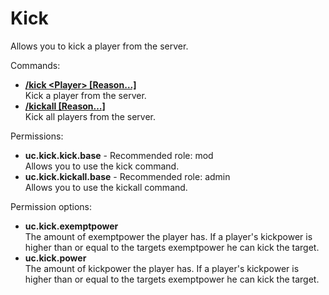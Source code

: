 Kick
====
Allows you to kick a player from the server.

Commands: <br>
* **[/kick \<Player\> \[Reason…\]](../commands/kick.md)**<br>Kick a player from the server.
* **[/kickall \[Reason…\]](../commands/kickall.md)**<br>Kick all players from the server.

Permissions: <br>
* **uc.kick.kick.base** - Recommended role: mod<br>Allows you to use the kick command.
* **uc.kick.kickall.base** - Recommended role: admin<br>Allows you to use the kickall command.

Permission options: <br>
* **uc.kick.exemptpower**<br>The amount of exemptpower the player has. If a player's kickpower is higher than or equal to the targets exemptpower he can kick the target.
* **uc.kick.power**<br>The amount of kickpower the player has. If a player's kickpower is higher than or equal to the targets exemptpower he can kick the target.
